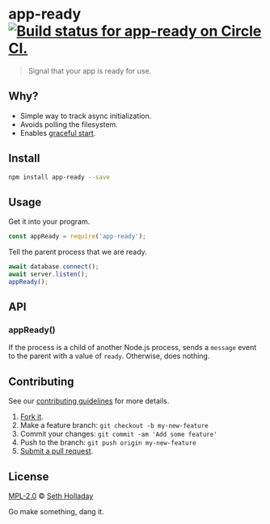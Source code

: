 # app-ready [![Build status for app-ready on Circle CI.](https://img.shields.io/circleci/project/sholladay/app-ready/master.svg "Circle Build Status")](https://circleci.com/gh/sholladay/app-ready "App Ready Builds")

> Signal that your app is ready for use.

## Why?

 - Simple way to track async initialization.
 - Avoids polling the filesystem.
 - Enables [graceful start](http://pm2.keymetrics.io/docs/usage/signals-clean-restart/#graceful-start).

## Install

```sh
npm install app-ready --save
```

## Usage

Get it into your program.

```js
const appReady = require('app-ready');
```

Tell the parent process that we are ready.

```js
await database.connect();
await server.listen();
appReady();
```

## API

### appReady()

If the process is a child of another Node.js process, sends a `message` event to the parent with a value of `ready`. Otherwise, does nothing.

## Contributing

See our [contributing guidelines](https://github.com/sholladay/app-ready/blob/master/CONTRIBUTING.md "The guidelines for participating in this project.") for more details.

1. [Fork it](https://github.com/sholladay/app-ready/fork).
2. Make a feature branch: `git checkout -b my-new-feature`
3. Commit your changes: `git commit -am 'Add some feature'`
4. Push to the branch: `git push origin my-new-feature`
5. [Submit a pull request](https://github.com/sholladay/app-ready/compare "Submit code to this project for review.").

## License

[MPL-2.0](https://github.com/sholladay/app-ready/blob/master/LICENSE "The license for app-ready.") © [Seth Holladay](http://seth-holladay.com "Author of app-ready.")

Go make something, dang it.
